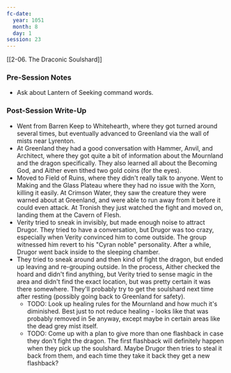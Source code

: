 ```yaml
---
fc-date:
  year: 1051
  month: 8
  day: 1
session: 23
---
```

 [[2-06. The Draconic Soulshard]]

### Pre-Session Notes

* Ask about Lantern of Seeking command words.

### Post-Session Write-Up

- Went from Barren Keep to Whitehearth, where they got turned around several times, but eventually advanced to Greenland via the wall of mists near Lyrenton.
- At Greenland they had a good conversation with Hammer, Anvil, and Architect, where they got quite a bit of information about the Mournland and the dragon specifically. They also learned all about the Becoming God, and Aither even tithed two gold coins (for the eyes).
- Moved to Field of Ruins, where they didn't really talk to anyone. Went to Making and the Glass Plateau where they had no issue with the Xorn, killing it easily. At Crimson Water, they saw the creature they were warned about at Greenland, and were able to run away from it before it could even attack. At Tronish they just watched the fight and moved on, landing them at the Cavern of Flesh.
- Verity tried to sneak in invisibly, but made enough noise to attract Drugor. They tried to have a conversation, but Drugor was too crazy, especially when Verity convinced him to come outside. The group witnessed him revert to his "Cyran noble" personality. After a while, Drugor went back inside to the sleeping chamber.
- They tried to sneak around and then kind of fight the dragon, but ended up leaving and re-grouping outside. In the process, Aither checked the hoard and didn't find anything, but Verity tried to sense magic in the area and didn't find the exact location, but was pretty certain it was there somewhere. They'll probably try to get the soulshard next time after resting (possibly going back to Greenland for safety).
	- TODO: Look up healing rules for the Mournland and how much it's diminished. Best just to not reduce healing - looks like that was probably removed in 5e anyway, except maybe in certain areas like the dead grey mist itself.
	- TODO: Come up with a plan to give more than one flashback in case they don't fight the dragon. The first flashback will definitely happen when they pick up the soulshard. Maybe Drugor then tries to steal it back from them, and each time they take it back they get a new flashback?
